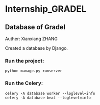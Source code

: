 # Internship_GRADEL
## Database of Gradel
 Auther: Xianxiang ZHANG

Created a database by Django.

### Run the project:
```
python manage.py runserver
```

### Run the Celery:
```
celery -A database worker --loglevel=info
celery -A database beat --loglevel=info
```